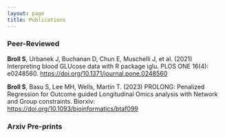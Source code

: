 ```yaml
---
layout: page
title: Publications
---
```


### Peer-Reviewed
 <b>Broll S</b>, Urbanek J, Buchanan D, Chun E, Muschelli J, et al. (2021) Interpreting blood GLUcose data with R package iglu. PLOS ONE 16(4): e0248560. <a href="https://doi.org/10.1371/journal.pone.0248560">https://doi.org/10.1371/journal.pone.0248560</a>  

 <b>Broll S</b>, Basu S, Lee MH, Wells, Martin T. (2023) PROLONG: Penalized Regression for Outcome guided Longitudinal Omics analysis with Network and Group constraints. Biorxiv: <a href="https://doi.org/10.1093/bioinformatics/btaf099">https://doi.org/10.1093/bioinformatics/btaf099</a>  

### Arxiv Pre-prints
